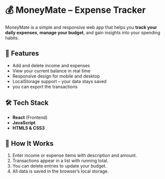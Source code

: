# 💰 MoneyMate – Expense Tracker

MoneyMate is a simple and responsive web app that helps you **track your daily expenses**, **manage your budget**, and gain insights into your spending habits.

## 🧾 Features

- Add and delete income and expenses
- View your current balance in real time
- Responsive design for mobile and desktop
- LocalStorage support – your data stays saved
- you can export the transactions

## 🛠 Tech Stack

- **React** (Frontend)
- **JavaScript**
- **HTML5 & CSS3**

## 🧠 How It Works

1. Enter income or expense items with description and amount.
2. Transactions appear in a list with running total.
3. You can delete entries to update your budget.
4. All data is saved in the browser’s local storage.


